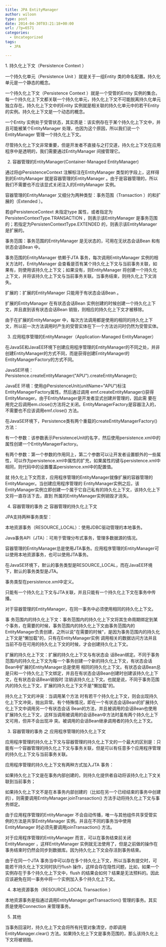 ```yaml
---
title: JPA EntityManager
author: wiloon
type: post
date: 2014-04-30T03:21:18+00:00
url: /?p=6571
categories:
  - Uncategorized
tags:
  - JPA

---
```

<span style="line-height: 1.5em;">1. 持久化上下文（Persistence Context ）


一个持久化单元（Persistence Unit ）就是关于一组Entity 类的命名配置。持久化单元是一个静态的概念。

一个持久化上下文（Persistence Context ）就是一个受管的Entity 实例的集合。每一个持久化上下文都关联一个持久化单元，持久化上下文不可能脱离持久化单元独立存在。持久化上下文中的Entity 实例就是相关联的持久化单元中的若干Entity 的实例。持久化上下文是一个动态的概念。

一个Entity 实例处于受管状态，其实质是：该实例存在于某个持久化上下文中，并且可能被某个EntityManager 处理，也因为这个原因，所以我们说一个EntityManager 管理一个持久化上下文。

尽管持久化上下文非常重要，但是开发者不直接与之打交道，持久化上下文在应用程序中是透明的，我们需要通过EntityManager 间接管理它。


2. 容器管理的EntityManager(Container-Managed EntityManager)


通过将@PersistenceContext 注解标注在EntityManager 类型的字段上，这样得到的EntityManager 就是容器管理的EntityManager 。由于是容器管理的，所以我们不需要也不应该显式关闭注入的EntityManager 实例。

容器管理的EntityManager 又细分为两种类型：事务范围（Transaction ）的和扩展的（Extended ）。

若@PersistenceContext 未指定type 属性，或者指定为PersistenContextType.TRANSACTION ，则表示该EntityManager 是事务范围的；若指定为PersistenContextType.EXTENDED 的，则表示该EntityManager 是扩展的。

事务范围：事务范围的EntityManager 是无状态的，可用在无状态会话Bean 和有状态会话Bean 中。

事务范围的EntityManager 依赖于JTA 事务，每次调用EntityManager 实例的相关方法时，EntityManager 会查看是否有某个持久化上下文与当前事务关联，如果有，则使用该持久化上下文；如果没有，则EntityManager 将创建一个持久化上下文，并将该持久化上下文与当前事务关联。当事务结束，则持久化上下文消失。

扩展的：扩展的EntityManager 只能用于有状态会话Bean 。

扩展的EntityManager 在有状态会话Bean 实例创建的时候创建一个持久化上下文，并且直到该有状态会话Bean 销毁，则相应的持久化上下文才被移除。

由于在扩展的EntityManager 中，每次方法调用都是使用的相同的持久化上下文，所以前一次方法调用时产生的受管实体在下一个方法访问时仍然为受管实体。


3. 应用程序管理的EntityManager（Application-Managed EntityManager）


在JavaSE和JavaEE环境下创建应用程序管理的EntityManager的不同之处，并非创建EntityManager的方式不同，而是获得创建EntityManager的EntityManagerFactory的方式不同。

JavaSE环境：Persistence.createEntityManager("APU").createEntityManager();

JavaEE 环境：使用@PersistenceUnit(unitName="APU")标注EntityManagerFactory属性。然后通过调用 emf.createEntityManager()获得EntityManager。由于EntityManager是开发者显式创建并管理的，因此需 要在用完之后调用em.close()方法将之关闭。EntityManagerFactory是容器注入的，不需要也不应该调用emf.close() 方法。

在JavaSE环境下，Persistence类有两个重载的createEntityManagerFactory()方法：

有一个参数：该参数表示PersistenceUnit的名字，然后使用persistence.xml中的属性创建一个EntityManagerFactory。

有两个参数：第一个参数的作用同上，第二个参数可以让开发者设置额外的一些属性，可以作为persistence.xml中属性的扩充，如果属性的键与persistence.xml中相同，则代码中的设置覆盖persistence.xml中的配置值。

就 持久化上下文而言，应用程序管理的EntityManager就像扩展的容器管理的EntityManager。当创建应用程序管理的 EntityManager实例之后，该EntityManager实例立即创建一个属于它自己私有的持久化上下文，该持久化上下文将一直存活下去，直到 所属的EntityManager实例销毁才消失。

4. 容器管理的事务 之 容器管理的持久化上下文


JPA支持两种事务类型：

本地资源事务（RESOURCE_LOCAL）：使用JDBC驱动管理的本地事务。

Java事务API（JTA）：可用于管理分布式事务，管理多数据源的情况。

容器管理的EntityManager总是使用JTA事务。应用程序管理的EntityManager可以使用本地资源事务，也可以使用JTA事务。

在JavaSE环境下，默认的事务类型是RESOURCE_LOCAL，而在JavaEE环境下，默认的事务类型是JTA。

事务类型在persistence.xml中定义。

只能有一个持久化上下文与JTA关联，并且只能有一个持久化上下文在事务中传播。

对于容器管理的EntityManager，在同一事务中必须使用相同的持久化上下文。

事 务范围内的持久化上下文：事务范围内的持久化上下文将其生命周期绑定到某个事务，在需要的时候，事务范围内的持久化上下文由事务范围内的 EntityManager负责创建，之所以说"在需要的时候"，是因为事务范围内的持久化上下文是"懒加载"的，只有在EntityManager实例 调用相关的数据访问方法并且当前不存在可用的持久化上下文的时候，才会创建持久化上下文。

扩展的持久化上下文：扩展的持久化上下文与有状态会 话Bean绑定。不同于事务范围内的持久化上下文为每一个事务创建一个新的持久化上下文，有状态会话Bean中扩展的EntityManager总是使用 相同的持久化上下文。有状态会话Bean总是只和一个持久化上下文绑定，并且在有状态会话Bean创建时创建该持久化上下文，在有状态会话Bean销毁时 注销该持久化上下文。也就是说，不同于事务范围内的持久化上下文，扩展的持久化上下文不是"懒加载"的。

持久化上下文的冲突：当调用某个方法 时有若干个持久化上下文，则会出现持久化上下文冲突，抛出异常。有个特殊情况，即在一个有状态会话Bean的扩展持久化上下文中调用另一个有状态会话 Bean的方法，并且被调用的会话Bean也使用扩展持久化上下文，这样当调用被调用的会话Bean中方法时虽有两个持久化上下文可用，但并不会出现冲 突。被调用的会话Bean继承调用者的持久化上下文。

3. 容器管理的事务 之 应用程序管理的持久化上下文


应用程序管理的持久化上下文与容器管理的持久化上下文的一个最大的区别是：只能有一个容器管理的持久化上下文与事务关联，但是可以有任意多个应用程序管理的持久化上下文与当前事务关联。


应用程序管理的持久化上下文有两种方式加入JTA 事务：

如果持久化上下文是在事务内部创建的，则持久化提供者自动将该持久化上下文关联到当前事务；

如果持久化上下文不是在本事务内部创建的（比如在另一个已经结束的事务中创建的），则需要调用EntityManager.joinTransaction() 方法手动将持久化上下文与事务绑定。

由于应用程序管理的EntityManager 不会自动传播，唯一与其他组件共享受管实例的方法是共享EntityManager 实例。并且在不同的事务当中使用EntityManager 时必须先要调用joinTransaction() 方法。

对于应用程序管理的EntityManager 而言，可以在事务结束前关闭EntityManager ，这样EntityManager 实例就无法使用了，但是之前做的操作在事务结束时仍然会同步到数据库。因为持久化上下文会存活到事务结束。

由于在同一个JTA 事务当中可以存在多个持久化上下文，所以当事务提交时，可能若干持久化上下文同时执行flush 操作，这样会存在隐性问题，比如，如果一个实例存在于多个持久化上下文中，flush 的结果会如何？结果是无法预料的。因此应该避免在同一事务中将一个实例加入多个持久化上下文。


4. 本地资源事务（RESOURCE_LOCAL Transaction ）


本地资源事务是指通过调用EntityManager.getTransaction() 管理的事务。其实质是使用Connection 来管理事务。


5. 其他


当事务回滚时，持久化上下文会将所有托管对象清空，亦即调用EntityManager.clear() 方法。如果持久化上下文是事务范围的，那么该持久化上下文将被销毁。